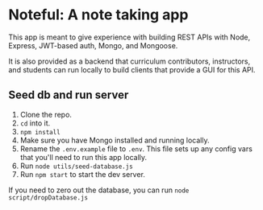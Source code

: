 # Noteful: A note taking app

This app is meant to give experience with building REST APIs with Node, Express, JWT-based auth, Mongo, and Mongoose.

It is also provided as a backend that curriculum contributors, instructors, and students can run locally to build clients that provide a GUI for this API.

## Seed db and run server

1. Clone the repo.
1. `cd` into it.
1. `npm install`
1. Make sure you have Mongo installed and running locally.
1. Rename the `.env.example` file to `.env`. This file sets up any config vars that you'll need to run this app locally.
1. Run `node utils/seed-database.js`
1. Run `npm start` to start the dev server.

If you need to zero out the database, you can run `node script/dropDatabase.js`
